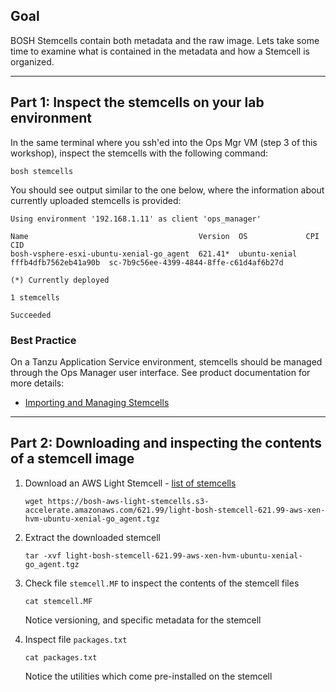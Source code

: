 ## Goal

BOSH Stemcells contain both metadata and the raw image. Lets take some time to examine what is contained in the metadata and how a Stemcell is organized.

---

## Part 1: Inspect the stemcells on your lab environment

In the same terminal where you ssh'ed into the Ops Mgr VM (step 3 of this workshop), inspect the stemcells with the following command:

```execute
bosh stemcells
```

You should see output similar to the one below, where the information about currently uploaded stemcells is provided:

```
Using environment '192.168.1.11' as client 'ops_manager'

Name                                      Version  OS             CPI                   CID
bosh-vsphere-esxi-ubuntu-xenial-go_agent  621.41*  ubuntu-xenial  fffb4dfb7562eb41a90b  sc-7b9c56ee-4399-4844-8ffe-c61d4af6b27d

(*) Currently deployed

1 stemcells

Succeeded
```

### Best Practice

On a Tanzu Application Service environment, stemcells should be managed through the Ops Manager user interface.
See product documentation for more details: 
- [Importing and Managing Stemcells](https://docs.pivotal.io/ops-manager/opsguide/managing-stemcells.html)

---

## Part 2: Downloading and inspecting the contents of a stemcell image

1. Download an AWS Light Stemcell - [list of stemcells](https://bosh.io/stemcells/bosh-aws-xen-hvm-ubuntu-xenial-go_agent)

   ```execute-2
   wget https://bosh-aws-light-stemcells.s3-accelerate.amazonaws.com/621.99/light-bosh-stemcell-621.99-aws-xen-hvm-ubuntu-xenial-go_agent.tgz
   ```
   

2. Extract the downloaded stemcell

   ```execute-2
   tar -xvf light-bosh-stemcell-621.99-aws-xen-hvm-ubuntu-xenial-go_agent.tgz
   ```

3. Check file `stemcell.MF` to inspect the contents of the stemcell files 

    ```execute-2
    cat stemcell.MF
    ```

    Notice versioning, and specific metadata for the stemcell

4. Inspect file `packages.txt`

    ```execute-2
    cat packages.txt
    ```

    Notice the utilities which come pre-installed on the stemcell
